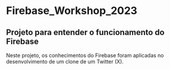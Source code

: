 # Firebase_Workshop_2023
## Projeto para entender o funcionamento do Firebase
Neste projeto, os conhecimentos do Firebase foram aplicadas no desenvolvimento de um clone de um Twitter (X).
